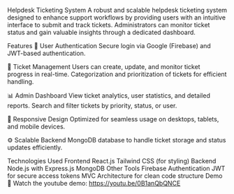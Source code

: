 Helpdesk Ticketing System
A robust and scalable helpdesk ticketing system designed to enhance support workflows by providing users with an intuitive interface to submit and track tickets. Administrators can monitor ticket status and gain valuable insights through a dedicated dashboard.

Features
🔑 User Authentication
Secure login via Google (Firebase) and JWT-based authentication.

🎫 Ticket Management
Users can create, update, and monitor ticket progress in real-time.
Categorization and prioritization of tickets for efficient handling.

📊 Admin Dashboard
View ticket analytics, user statistics, and detailed reports.
Search and filter tickets by priority, status, or user.

📱 Responsive Design
Optimized for seamless usage on desktops, tablets, and mobile devices.

⚙️ Scalable Backend
MongoDB database to handle ticket storage and status updates efficiently.

Technologies Used
Frontend
React.js
Tailwind CSS (for styling)
Backend
Node.js with Express.js
MongoDB
Other Tools
Firebase Authentication
JWT for secure access tokens
MVC Architecture for clean code structure
Demo
🎥 Watch the youtube demo: https://youtu.be/0B1anQbQNCE
